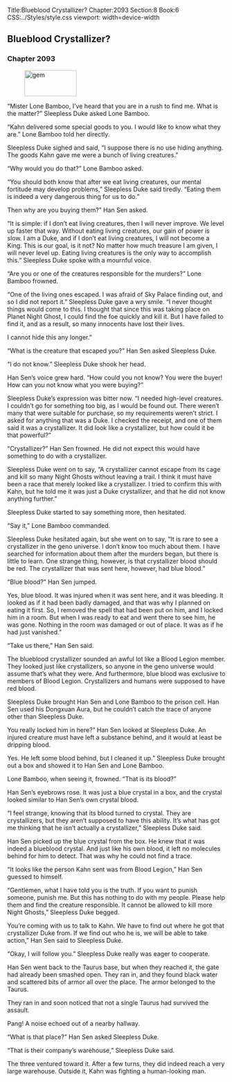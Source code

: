 Title:Blueblood Crystallizer? 
Chapter:2093 
Section:8 
Book:6 
CSS:../Styles/style.css 
viewport: width=device-width
  
## Blueblood Crystallizer?
### Chapter 2093
  
<figure>
	<img src="../Images/gem.gif" alt="gem" id="gem" width="120" height="60" />
</figure>
  

  
“Mister Lone Bamboo, I’ve heard that you are in a rush to find me. What is the matter?” Sleepless Duke asked Lone Bamboo.

“Kahn delivered some special goods to you. I would like to know what they are.” Lone Bamboo told her directly.

Sleepless Duke sighed and said, “I suppose there is no use hiding anything. The goods Kahn gave me were a bunch of living creatures.”

“Why would you do that?” Lone Bamboo asked.

“You should both know that after we eat living creatures, our mental fortitude may develop problems,” Sleepless Duke said tiredly. “Eating them is indeed a very dangerous thing for us to do.”

Then why are you buying them?” Han Sen asked.

“It is simple: if I don’t eat living creatures, then I will never improve. We level up faster that way. Without eating living creatures, our gain of power is slow. I am a Duke, and if I don’t eat living creatures, I will not become a King. This is our goal, is it not? No matter how much treasure I am given, I will never level up. Eating living creatures is the only way to accomplish this.” Sleepless Duke spoke with a mournful voice.

“Are you or one of the creatures responsible for the murders?” Lone Bamboo frowned.

“One of the living ones escaped. I was afraid of Sky Palace finding out, and so I did not report it.” Sleepless Duke gave a wry smile. “I never thought things would come to this. I thought that since this was taking place on Planet Night Ghost, I could find the foe quickly and kill it. But I have failed to find it, and as a result, so many innocents have lost their lives.

I cannot hide this any longer.”

“What is the creature that escaped you?” Han Sen asked Sleepless Duke.

“I do not know.” Sleepless Duke shook her head.

Han Sen’s voice grew hard. “How could you not know? You were the buyer! How can you not know what you were buying?”

Sleepless Duke’s expression was bitter now. “I needed high-level creatures. I couldn’t go for something too big, as I would be found out. There weren’t many that were suitable for purchase, so my requirements weren’t strict. I asked for anything that was a Duke. I checked the receipt, and one of them said it was a crystallizer. It did look like a crystallizer, but how could it be that powerful?”

“Crystallizer?” Han Sen frowned. He did not expect this would have something to do with a crystallizer.

Sleepless Duke went on to say, “A crystallizer cannot escape from its cage and kill so many Night Ghosts without leaving a trail. I think it must have been a race that merely looked like a crystallizer. I tried to confirm this with Kahn, but he told me it was just a Duke crystallizer, and that he did not know anything further.”

Sleepless Duke started to say something more, then hesitated.

“Say it,” Lone Bamboo commanded.

Sleepless Duke hesitated again, but she went on to say, “It is rare to see a crystallizer in the geno universe. I don’t know too much about them. I have searched for information about them after the murders began, but there is little to learn. One strange thing, however, is that crystallizer blood should be red. The crystallizer that was sent here, however, had blue blood.”

“Blue blood?” Han Sen jumped.

Yes, blue blood. It was injured when it was sent here, and it was bleeding. It looked as if it had been badly damaged, and that was why I planned on eating it first. So, I removed the spell that had been put on him, and I locked him in a room. But when I was ready to eat and went there to see him, he was gone. Nothing in the room was damaged or out of place. It was as if he had just vanished.”

“Take us there,” Han Sen said.

The blueblood crystallizer sounded an awful lot like a Blood Legion member. They looked just like crystallizers, so anyone in the geno universe would assume that’s what they were. And furthermore, blue blood was exclusive to members of Blood Legion. Crystallizers and humans were supposed to have red blood.

Sleepless Duke brought Han Sen and Lone Bamboo to the prison cell. Han Sen used his Dongxuan Aura, but he couldn’t catch the trace of anyone other than Sleepless Duke.

You really locked him in here?” Han Sen looked at Sleepless Duke. An injured creature must have left a substance behind, and it would at least be dripping blood.

Yes. He left some blood behind, but I cleaned it up.” Sleepless Duke brought out a box and showed it to Han Sen and Lone Bamboo.

Lone Bamboo, when seeing it, frowned. “That is its blood?”

Han Sen’s eyebrows rose. It was just a blue crystal in a box, and the crystal looked similar to Han Sen’s own crystal blood.

“I feel strange, knowing that its blood turned to crystal. They are crystallizers, but they aren’t supposed to have this ability. It’s what has got me thinking that he isn’t actually a crystallizer,” Sleepless Duke said.

Han Sen picked up the blue crystal from the box. He knew that it was indeed a blueblood crystal. And just like his own blood, it left no molecules behind for him to detect. That was why he could not find a trace.

“It looks like the person Kahn sent was from Blood Legion,” Han Sen guessed to himself.

“Gentlemen, what I have told you is the truth. If you want to punish someone, punish me. But this has nothing to do with my people. Please help them and find the creature responsible. It cannot be allowed to kill more Night Ghosts,” Sleepless Duke begged.

You’re coming with us to talk to Kahn. We have to find out where he got that crystallizer Duke from. If we find out who he is, we will be able to take action,” Han Sen said to Sleepless Duke.

“Okay, I will follow you.” Sleepless Duke really was eager to cooperate.

Han Sen went back to the Taurus base, but when they reached it, the gate had already been smashed open. They ran in, and they found black water and scattered bits of armor all over the place. The armor belonged to the Taurus.

They ran in and soon noticed that not a single Taurus had survived the assault.

Pang! A noise echoed out of a nearby hallway.

“What is that place?” Han Sen asked Sleepless Duke.

“That is their company’s warehouse,” Sleepless Duke said.

The three ventured toward it. After a few turns, they did indeed reach a very large warehouse. Outside it, Kahn was fighting a human-looking man.